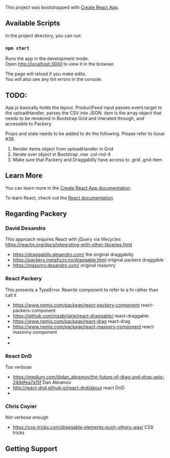 This project was bootstrapped with [Create React App](https://github.com/facebook/create-react-app).

## Available Scripts

In the project directory, you can run:

### `npm start`

Runs the app in the development mode.<br>
Open [http://localhost:3000](http://localhost:3000) to view it in the browser.

The page will reload if you make edits.<br>
You will also see any lint errors in the console.

## TODO:

App.js basically holds the layout. ProductFeed input passes event.target to the uploadHandler, parses the CSV into JSON. _item_ is the array object that needs to be  rendered in Bootstrap Grid and interated through, and accessible to Packery <br>

Props and state needs to be added to do the following. Please refer to Issue #38. <br>

1. Render items object from uploadHandler in Grid 
2. Iterate over object in Bootstrap .row .col-md-4 
3. Make sure that Packery and Draggabilly have access to .grid .grid-item 

## Learn More

You can learn more in the [Create React App documentation](https://facebook.github.io/create-react-app/docs/getting-started).

To learn React, check out the [React documentation](https://reactjs.org/).

## Regarding Packery

### David Desandro
This approach requires React with jQuery via lifecycles https://reactjs.org/docs/integrating-with-other-libraries.html 

- https://draggabilly.desandro.com/  the original draggabilly
- https://packery.metafizzy.co/draggable.html  original packers draggable
- https://masonry.desandro.com/  original masonry 

### React Packery
This presents a TypeError. Rewrite component to refer to a fn rather than call it

- https://www.npmjs.com/package/react-packery-component  react-packers-component
- https://github.com/mzabriskie/react-draggable/  react-draggable
- https://www.npmjs.com/package/react-drag  react-drag
- https://www.npmjs.com/package/react-masonry-component  react-masonry-component
- 
- 

### React DnD
Too verbose
- https://medium.com/@dan_abramov/the-future-of-drag-and-drop-apis-249dfea7a15f  Dan Abramov
- http://react-dnd.github.io/react-dnd/about  react DnD 
- 

### Chris Coyier
Not verbose enough
- https://css-tricks.com/draggable-elements-push-others-way/  CSS tricks 


## Getting Support
